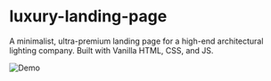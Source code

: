 # luxury-landing-page
A minimalist, ultra-premium landing page for a high-end architectural lighting company. Built with Vanilla HTML, CSS, and JS.

![Demo](demo.gif)
